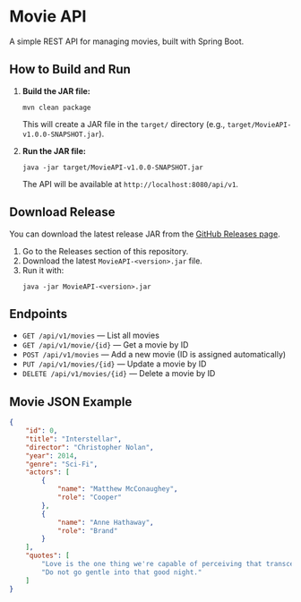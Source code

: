 # Movie API

A simple REST API for managing movies, built with Spring Boot.

## How to Build and Run

1. **Build the JAR file:**
   ```
   mvn clean package
   ```
   This will create a JAR file in the `target/` directory (e.g., `target/MovieAPI-v1.0.0-SNAPSHOT.jar`).

2. **Run the JAR file:**
   ```
   java -jar target/MovieAPI-v1.0.0-SNAPSHOT.jar
   ```
   The API will be available at `http://localhost:8080/api/v1`.

## Download Release

You can download the latest release JAR from the [GitHub Releases page](https://github.com/stefanrogic/movie-api/releases).

1. Go to the Releases section of this repository.
2. Download the latest `MovieAPI-<version>.jar` file.
3. Run it with:
   ```
   java -jar MovieAPI-<version>.jar
   ```

## Endpoints

- `GET /api/v1/movies` — List all movies
- `GET /api/v1/movie/{id}` — Get a movie by ID
- `POST /api/v1/movies` — Add a new movie (ID is assigned automatically)
- `PUT /api/v1/movies/{id}` — Update a movie by ID
- `DELETE /api/v1/movies/{id}` — Delete a movie by ID

## Movie JSON Example
```json
{
    "id": 0,
    "title": "Interstellar",
    "director": "Christopher Nolan",
    "year": 2014,
    "genre": "Sci-Fi",
    "actors": [
        {
            "name": "Matthew McConaughey",
            "role": "Cooper"
        },
        {
            "name": "Anne Hathaway",
            "role": "Brand"
        }
    ],
    "quotes": [
        "Love is the one thing we're capable of perceiving that transcends dimensions of time and space.",
        "Do not go gentle into that good night."
    ]
}
``` 